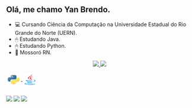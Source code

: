 ## Olá, me chamo Yan Brendo.

- 💻 Cursando Ciência da Computação na Universidade Estadual do Rio Grande do Norte (UERN).
- 🖱 Estudando Java.
- 🖱 Estudando Python.
- 📍 Mossoró RN.

<div align="center">
  <a href="https://github.com/Yan-Brendo">
  <img height="180em" src="https://github-readme-stats.vercel.app/api?username=Yan-Brendo&show_icons=true&theme=dark&include_all_commits=true&count_private=true"/>
  <img height="180em" src="https://github-readme-stats.vercel.app/api/top-langs/?username=Yan-Brendo&layout=compact&langs_count=7&theme=dark"/>
</div>

<div style="display: inline_block"><br>
  <img align="center" alt="Yan-Python" height="30" width="40" src="https://raw.githubusercontent.com/devicons/devicon/master/icons/python/python-original.svg">
  <img align="center" alt="Yan-Java" height="30" width="40" src="https://raw.githubusercontent.com/devicons/devicon/master/icons/java/java-original.svg">
</div>

##

<div>
 <a href="https://instagram.com/yan_brendo" target="_blank"><img src="https://img.shields.io/badge/-Instagram-%23E4405F?style=for-the-badge&logo=instagram&logoColor=white" target="_blank"></a>
   <a href="https://www.linkedin.com/in/yam-brendo-72a81b242/" target="_blank"><img src="https://img.shields.io/badge/-LinkedIn-%230077B5?style=for-the-badge&logo=linkedin&logoColor=white" target="_blank"></a> 
     <a href="https://wa.me/5583996811760" target="_blank"><img src="https://img.shields.io/badge/-whatsapp-%230077B5?style=for-the-badge&logo=whatsapp&logoColor=white" target="_blank"></a> 
</div>
